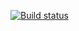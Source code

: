 [![Build status](https://ci.appveyor.com/api/projects/status/8wb281yiofqp2na6/branch/main?svg=true)](https://ci.appveyor.com/project/DmitriyStepanychev/selenium/branch/main)
